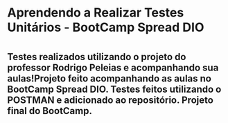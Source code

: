<h1>Aprendendo a Realizar Testes Unitários -  BootCamp Spread DIO<h1>
<h2>Testes realizados utilizando o projeto do professor Rodrigo Peleias e acompanhando sua aulas!</h12


Projeto feito acompanhando as aulas no BootCamp Spread DIO.
Testes feitos utilizando o POSTMAN e adicionado ao repositório.
Projeto final do BootCamp.

